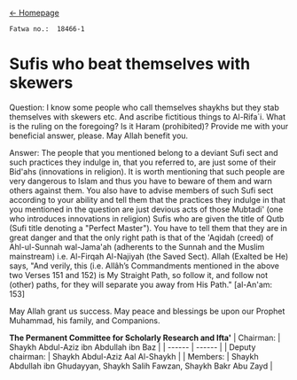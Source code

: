 [←  Homepage](sufism)

```
Fatwa no.:  18466-1
```

# Sufis who beat themselves with skewers

Question: 
I know some people who call themselves shaykhs but they stab themselves with skewers etc. And ascribe fictitious things to Al-Rifa`i. What is the ruling on the foregoing? Is it Haram (prohibited)? Provide me with your beneficial answer, please. May Allah benefit you. 


Answer: 
The people that you mentioned belong to a deviant Sufi sect and such practices they indulge in, that you referred to, are just some of their Bid'ahs (innovations in religion). It is worth mentioning that such people are very dangerous to Islam and thus you have to beware of them and warn others against them. You also have to advise members of such Sufi sect according to your ability and tell them that the practices they indulge in that you mentioned in the question are just devious acts of those Mubtadi' (one who introduces innovations in religion) Sufis who are given the title of Qutb (Sufi title denoting a "Perfect Master"). You have to tell them that they are in great danger and that the only right path is that of the 'Aqidah (creed) of Ahl-ul-Sunnah wal-Jama'ah (adherents to the Sunnah and the Muslim mainstream) i.e. Al-Firqah Al-Najiyah (the Saved Sect). Allah (Exalted be He) says, "And verily, this (i.e. Allâh’s Commandments mentioned in the above two Verses 151 and 152) is My Straight Path, so follow it, and follow not (other) paths, for they will separate you away from His Path." [al-An'am: 153]

May Allah grant us success. May peace and blessings be upon our Prophet Muhammad, his family, and Companions.  

**The Permanent Committee for Scholarly Research and Ifta'** 
| Chairman: | Shaykh Abdul-Aziz ibn Abdullah ibn Baz |
| ------ | ------ |
| Deputy chairman: | Shaykh Abdul-Aziz Aal Al-Shaykh |
| Members: | Shaykh Abdullah ibn Ghudayyan, Shaykh Salih Fawzan, Shaykh Bakr Abu Zayd |

[Source]: <https://www.alifta.gov.sa/En/IftaContents/PermanentCommitee/Pages/FatawaDetails.aspx?cultStr=en&View=Page&PageID=10840&PageNo=1&BookID=7>
[Alifta official website]: <https://www.alifta.gov.sa>

[Instagram]: <https://instagram.com/Alsalafiyyah>
[Email]: <alsalafiyyah@icloud.com>


